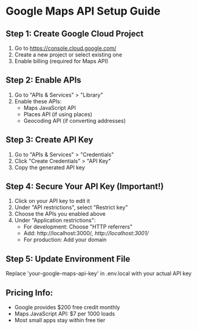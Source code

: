 # Google Maps API Setup Guide

## Step 1: Create Google Cloud Project
1. Go to https://console.cloud.google.com/
2. Create a new project or select existing one
3. Enable billing (required for Maps API)

## Step 2: Enable APIs
1. Go to "APIs & Services" > "Library"
2. Enable these APIs:
   - Maps JavaScript API
   - Places API (if using places)
   - Geocoding API (if converting addresses)

## Step 3: Create API Key
1. Go to "APIs & Services" > "Credentials"
2. Click "Create Credentials" > "API Key"
3. Copy the generated API key

## Step 4: Secure Your API Key (Important!)
1. Click on your API key to edit it
2. Under "API restrictions", select "Restrict key"
3. Choose the APIs you enabled above
4. Under "Application restrictions":
   - For development: Choose "HTTP referrers"
   - Add: http://localhost:3000/*, http://localhost:3001/*
   - For production: Add your domain

## Step 5: Update Environment File
Replace 'your-google-maps-api-key' in .env.local with your actual API key

## Pricing Info:
- Google provides $200 free credit monthly
- Maps JavaScript API: $7 per 1000 loads
- Most small apps stay within free tier
